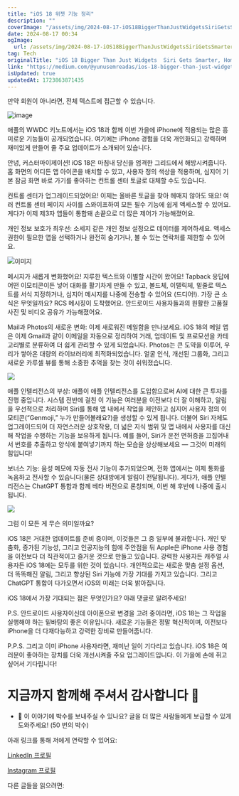 ```yaml
---
title: "iOS 18 위젯 기능 정리"
description: ""
coverImage: "/assets/img/2024-08-17-iOS18BiggerThanJustWidgetsSiriGetsSmarterHomescreenGetsGroovier_0.png"
date: 2024-08-17 00:34
ogImage: 
  url: /assets/img/2024-08-17-iOS18BiggerThanJustWidgetsSiriGetsSmarterHomescreenGetsGroovier_0.png
tag: Tech
originalTitle: "iOS 18 Bigger Than Just Widgets  Siri Gets Smarter, Homescreen Gets Groovier"
link: "https://medium.com/@yunusemreadas/ios-18-bigger-than-just-widgets-siri-gets-smarter-homescreen-gets-groovier-4b93e470c745"
isUpdated: true
updatedAt: 1723863871435
---
```



만약 회원이 아니라면, 전체 텍스트에 접근할 수 있습니다.

![image](/assets/img/2024-08-17-iOS18BiggerThanJustWidgetsSiriGetsSmarterHomescreenGetsGroovier_0.png)

애플의 WWDC 키노트에서는 iOS 18과 함께 이번 가을에 iPhone에 적용되는 많은 흥미로운 기능들이 공개되었습니다. 여기에는 iPhone 경험을 더욱 개인화되고 강력하며 재미있게 만들어 줄 주요 업데이트가 소개되어 있습니다.

안녕, 커스터마이제이션! iOS 18은 마침내 당신을 엄격한 그리드에서 해방시켜줍니다. 홈 화면의 어디든 앱 아이콘을 배치할 수 있고, 사용자 정의 색상을 적용하며, 심지어 기본 잠금 화면 바로 가기를 좋아하는 컨트롤 센터 토글로 대체할 수도 있습니다.

<div class="content-ad"></div>

컨트롤 센터가 업그레이드되었어요! 이제는 올바른 토글을 찾아 헤매지 않아도 돼요! 여러 컨트롤 센터 페이지 사이를 스와이프하여 모든 필수 기능에 쉽게 액세스할 수 있어요. 게다가 이제 제3자 앱들이 통합돼 손끝으로 더 많은 제어가 가능해졌어요.

개인 정보 보호가 최우선: 소세지 같은 개인 정보 설정으로 데이터를 제어하세요. 액세스 권한이 필요한 앱을 선택하거나 완전히 숨기거나, 볼 수 있는 연락처를 제한할 수 있어요.

![이미지](/assets/img/2024-08-17-iOS18BiggerThanJustWidgetsSiriGetsSmarterHomescreenGetsGroovier_1.png)

메시지가 새롭게 변화했어요! 지루한 텍스트와 이별할 시간이 왔어요! Tapback 응답에 어떤 이모티콘이든 넣어 대화를 활기차게 만들 수 있고, 볼드체, 이탤릭체, 밑줄로 텍스트를 서식 지정하거나, 심지어 메시지를 나중에 전송할 수 있어요 (드디어!). 가장 큰 소식은 무엇일까요? RCS 메시징이 도착했어요. 안드로이드 사용자들과의 원활한 고품질 사진 및 비디오 공유가 가능해졌어요.

<div class="content-ad"></div>

Mail과 Photos의 새로운 변화: 이제 새로워진 메일함을 만나보세요. iOS 18의 메일 앱은 이제 Gmail과 같이 이메일을 자동으로 정리하여 거래, 업데이트 및 프로모션을 카테고리별로 분류하여 더 쉽게 관리할 수 있게 되었습니다. Photos는 큰 도약을 이루어, 우리가 쌓아온 대량의 라이브러리에 최적화되었습니다. 얼굴 인식, 개선된 그룹화, 그리고 새로운 카루셀 뷰를 통해 소중한 추억을 찾는 것이 쉬워졌습니다.

<img src="/assets/img/2024-08-17-iOS18BiggerThanJustWidgetsSiriGetsSmarterHomescreenGetsGroovier_2.png" />

애플 인텔리전스의 부상: 애플이 애플 인텔리전스를 도입함으로써 AI에 대한 큰 투자를 진행 중입니다. 시스템 전반에 걸친 이 기능은 여러분을 이전보다 더 잘 이해하고, 알림을 우선적으로 처리하며 Siri를 통해 앱 내에서 작업을 제안하고 심지어 사용자 정의 이모티콘(“Genmoji,” 누가 만들어볼래요?)을 생성할 수 있게 됩니다. 더불어 Siri 자체도 업그레이드되어 더 자연스러운 상호작용, 더 넓은 지식 범위 및 앱 내에서 사용자를 대신해 작업을 수행하는 기능을 보유하게 됩니다. 예를 들어, Siri가 운전 면허증을 끄집어내서 번호를 추출하고 양식에 붙여넣기까지 하는 모습을 상상해보세요 — 그것이 미래의 힘입니다!

보너스 기능: 음성 메모에 자동 전사 기능이 추가되었으며, 전화 앱에서는 이제 통화를 녹음하고 전사할 수 있습니다(물론 상대방에게 알림이 전달됩니다). 게다가, 애플 인텔리전스는 ChatGPT 통합과 함께 베타 버전으로 론칭되며, 이번 해 후반에 나중에 출시됩니다.

<div class="content-ad"></div>

<img src="/assets/img/2024-08-17-iOS18BiggerThanJustWidgetsSiriGetsSmarterHomescreenGetsGroovier_3.png" />

그럼 이 모든 게 무슨 의미일까요?

iOS 18은 거대한 업데이트를 준비 중이며, 이것들은 그 중 일부에 불과합니다. 개인 맞춤화, 증가된 기능성, 그리고 인공지능의 힘에 주안점을 둬 Apple은 iPhone 사용 경험을 이전보다 더 직관적이고 즐거운 것으로 만들고 있습니다. 강력한 사용자든 캐주얼 사용자든 iOS 18에는 모두를 위한 것이 있습니다. 개인적으로는 새로운 맞춤 설정 옵션, 더 똑똑해진 알림, 그리고 향상된 Siri 기능에 가장 기대를 가지고 있습니다. 그리고 ChatGPT 통합이 다가오면서 iOS의 미래는 더욱 밝아집니다.

iOS 18에서 가장 기대되는 점은 무엇인가요? 아래 댓글로 알려주세요!

<div class="content-ad"></div>

P.S. 안드로이드 사용자이신데 아이폰으로 변경을 고려 중이라면, iOS 18는 그 작업을 실행해야 하는 밑바탕의 좋은 이유입니다. 새로운 기능들은 정말 혁신적이며, 이전보다 iPhone을 더 다재다능하고 강력한 장비로 만들어줍니다.

P.P.S. 그리고 이미 iPhone 사용자라면, 재미난 일이 기다리고 있습니다. iOS 18은 여러분이 좋아하는 장치를 더욱 개선시켜줄 주요 업그레이드입니다. 이 가을에 손에 쥐고 싶어서 기다립니다!

# 지금까지 함께해 주셔서 감사합니다 🎉

- 👏 이 이야기에 박수를 보내주실 수 있나요? 글을 더 많은 사람들에게 보급할 수 있게 도와주세요! (50 번의 박수)

<div class="content-ad"></div>

아래 링크를 통해 저에게 연락할 수 있어요:

[LinkedIn 프로필](https://www.linkedin.com/in/yunus-emre-ada%C5%9F-212200174/)

[Instagram 프로필](https://www.instagram.com/emreyadas/)

다른 글들을 읽으려면: